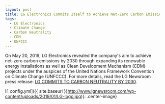 ```yaml
---
layout: post
title: LG Electronics Commits Itself to Achieve Net-Zero Carbon Emissions by 2030
tags:
  - LG Electronics
  - Climate Change
  - Carbon Neutrality
  - CDM
  - UNFCCC
---
```


On May 20, 2019, LG Electronics revealed the company's aim to achieve net-zero carbon emissions by 2030 through expanding its renewable energy installations as well as Clean Development Mechanism (CDM) projects under the auspices of the United Nations Framework Convention on Climate Change (UNFCCC). For more details, read the LG Newsroom press release: [LG COMMITS TO CARBON NEUTRALITY BY 2030](http://www.lgnewsroom.com/2019/05/lg-commits-to-carbon-neutrality-by-2030/).

![_config.yml]({{ site.baseurl }}http://www.lgnewsroom.com/wp-content/uploads/2019/01/LG-logo.jpg){: .center-image}
